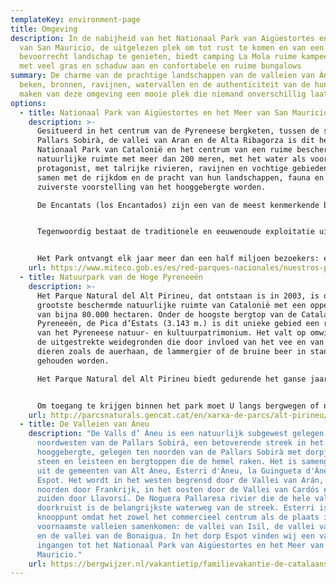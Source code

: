 ```yaml
---
templateKey: environment-page
title: Omgeving
description: In de nabijheid van het Nationaal Park van Aigüestortes en het Meer
  van San Mauricio, de uitgelezen plek om tot rust te komen en van een
  bevoorrecht landschap te genieten, biedt camping La Mola ruime kampeerplaatsen
  met veel gras en schaduw aan en confortabele en ruime bungalows
summary: De charme van de prachtige landschappen van de valleien van Àneu, de
  beken, bronnen, ravijnen, watervallen en de authenticiteit van de hun bewoners
  maken van deze omgeving een mooie plek die niemand onverschillig laat.
options:
  - title: Nationaal Park van Aigüestortes en het Meer van San Mauricio)
    description: >-
      Gesitueerd in het centrum van de Pyreneese bergketen, tussen de streken
      Pallars Sobirà, de vallei van Aran en de Alta Ribagorza is dit het enige
      Nationaal Park van Catalonië en het centrum van een ruime beschermde
      natuurlijke ruimte met meer dan 200 meren, met het water als voornaamste
      protagonist, met talrijke rivieren, ravijnen en vochtige gebieden die
      samen met de rijkdom en de pracht van hun landschappen, fauna en flora de
      zuiverste voorstelling van het hooggebergte worden. 

      De Encantats (los Encantados) zijn een van de meest kenmerkende bergpieken die gevormd werden door metamorfe kalkgesteenten die ontstaan zijn uit de transformatie van sedimentgesteenten vanwege de omstandigheden van temperatuur en druk waaraan ze zich door de gletsjers onderworpen zagen.


      Tegenwoordig bestaat de traditionele en eeuwenoude exploitatie uit de instandhouding van de extensieve lokale runderveeteelt van Boí y Espot.


      Het Park ontvangt elk jaar meer dan een half miljoen bezoekers: een van zijn voornaamste doelstellingen is de toegang van personen verenigbaar te maken met het volledige behoud van zijn natuurlijke waarden. Dit doel kan onmogelijk bereikt worden zonder de effectieve betrokkenheid van al zijn bezoekers. Daarom is hun medewerking en hun respect voor het geheel van de vastgelegde regels zo belangrijk.
    url: https://www.miteco.gob.es/es/red-parques-nacionales/nuestros-parques/aiguestortes/guia-visitante/default.aspx
  - title: Natuurpark van de Hoge Pyreneeën
    description: >-
      Het Parque Natural del Alt Pirineu, dat ontstaan is in 2003, is de
      grootste beschermde natuurlijke ruimte van Catalonië met een oppervlakte
      van bijna 80.000 hectaren. Onder de hoogste bergtop van de Catalaanse
      Pyreneeën, de Pica d’Estats (3.143 m.) is dit unieke gebied een reservaat
      van het Pyreneese natuur- en kultuurpatrimonium. Het valt op omwille van
      de uitgestrekte weidegronden die door invloed van het vee en van typerende
      dieren zoals de auerhaan, de lammergier of de bruine beer in stand
      gehouden worden. 

      Het Parque Natural del Alt Pirineu biedt gedurende het ganse jaar een brede waaier van alternatieven aan om het ecotoerisme te beoefenen: ontdekt de prachtige meren van het hooggebergte, geniet van de pracht van de voorjaarsbloei of van de herfstkleuren bij wandelingen langs historische wegen, bezoekt musea die U een beeld kunnen geven van de manier waarop de bewoners van een berggebied vroeger leefden en nu, adem de eenzaamheid van een winters berglandschap in door middel van een wandeling met sneeuwraketten of geniet van spectaculaire panorama’s vanop een belvédère. 


      Om toegang te krijgen binnen het park moet U langs bergwegen of niet verharde bospaden lopen waarbij U een privé-voertuig (bij voorkeur met een hoog chassis) kan gebruiken of, als U openbaar transport verkiest plaatselijke alle-terrein taxi’s. Een aan te raden alternatief is het Park te voet of met een alle-terrein-fiets (mountain bike) te verkennen door gebruik te maken van het bestaande uitgebreide wegennet dat dikwijls in de dorpen in de omgeving begint
    url: http://parcsnaturals.gencat.cat/en/xarxa-de-parcs/alt-pirineu/inici/index.html
  - title: De Valleien van Àneu
    description: "De Valls d’ Àneu is een natuurlijk subgewest gelegen in het
      noordwesten van de Pallars Sobirá, een betoverende streek in het
      hooggebergte, gelegen ten noorden van de Pallars Sobirà met dorpjes van
      steen en leisteen en bergtoppen die de hemel raken. Het is samengesteld
      uit de gemeenten van Alt Àneu, Esterri d'Àneu, la Guingueta d'Àneu en
      Espot. Het wordt in het westen begrensd door de Vallei van Arán, in het
      noorden door Frankrijk, in het oosten door de Vallei van Cardós en in het
      zuiden door Llavorsí. De Noguera Pallaresa rivier die de hele vallei
      doorkruist is de belangrijkste waterweg van de streek. Esterri is het
      knooppunt omdat het zowel het commercieel centrum als de plaats is waar de
      voornaamste valleien samenkomen: de vallei van Isil, de vallei van Unarre
      en de vallei van de Bonaigua. In het dorp Espot vinden wij een van de
      ingangen tot het Nationaal Park van Aigüestortes en het Meer van San
      Mauricio."
    url: https://bergwijzer.nl/vakantietip/familievakantie-de-catalaanse-pyrenee%C3%ABn
---
```

